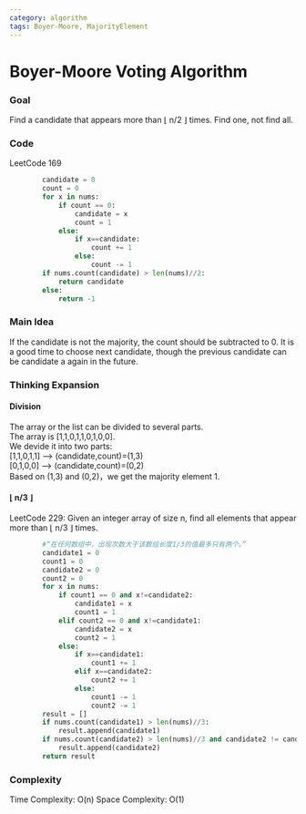 ```yaml
---
category: algorithm
tags: Boyer-Moore, MajorityElement
---
```


# Boyer-Moore Voting Algorithm
### Goal 
Find a candidate that appears more than ⌊ n/2 ⌋ times. Find one, not find all.
### Code
LeetCode 169
```python
        candidate = 0
        count = 0
        for x in nums:
            if count == 0:
                candidate = x
                count = 1
            else:
                if x==candidate:
                    count += 1
                else:
                    count -= 1
        if nums.count(candidate) > len(nums)//2:
            return candidate
        else:
            return -1
```
### Main Idea
If the candidate is not the majority, the count should be subtracted to 0. It is a good time to choose next candidate, though the previous candidate can be candidate a again in the future.
### Thinking Expansion
#### Division
The array or the list can be divided to several parts.       
The array is [1,1,0,1,1,0,1,0,0].     
We devide it into two parts:      
[1,1,0,1,1] –> (candidate,count)=(1,3)       
[0,1,0,0] –> (candidate,count)=(0,2)            
Based on (1,3) and (0,2)，we get the majority element 1.
#### ⌊ n/3 ⌋
LeetCode 229: Given an integer array of size n, find all elements that appear more than ⌊ n/3 ⌋ times.
```python
        #“在任何数组中，出现次数大于该数组长度1/3的值最多只有两个。”
        candidate1 = 0
        count1 = 0
        candidate2 = 0
        count2 = 0
        for x in nums:
            if count1 == 0 and x!=candidate2:
                candidate1 = x
                count1 = 1
            elif count2 == 0 and x!=candidate1:
                candidate2 = x
                count2 = 1
            else:
                if x==candidate1:
                    count1 += 1
                elif x==candidate2:
                    count2 += 1
                else:
                    count1 -= 1
                    count2 -= 1
        result = []
        if nums.count(candidate1) > len(nums)//3:
            result.append(candidate1)
        if nums.count(candidate2) > len(nums)//3 and candidate2 != candidate1:
            result.append(candidate2)
        return result
```
### Complexity
Time Complexity: O(n)
Space Complexity: O(1)

